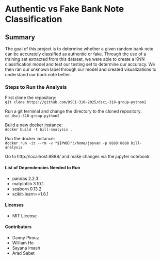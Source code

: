 # Authentic vs Fake Bank Note Classification

## Summary

The goal of this project is to determine whether a given random bank note can be accurately classified as authentic or fake. Through the use of a training set extracted from this dataset, we were able to create a KNN classification model and test our testing set to determine our accuracy. We then ran our unknown label through our model and created visualizations to understand our bank note better.

### Steps to Run the Analysis

First clone the repository: <br>
`git clone https://github.com/DSCI-310-2025/dsci-310-group-python2`

Run a git terminal and change the directory to the cloned repository: <br>
`cd dsci-310-group-python2`

Build a new docker instance: <br>
`docker build -t bill-analysis .`

Run the docker instance: <br>
`docker run -it --rm -v "${PWD}":/home/joyvan -p 8888:8888 bill-analysis`

Go to http://localhost:8888/ and make changes via the jupyter notebook

#### List of Dependencies Needed to Run

- pandas 2.2.3
- matplotlib 3.10.1
- seaborn 0.13.2
- scikit-learn==1.6.1

#### Licenses

- MIT License

#### Contributors

- Danny Pirouz
- William Ho
- Sayana Imash
- Arad Sabet